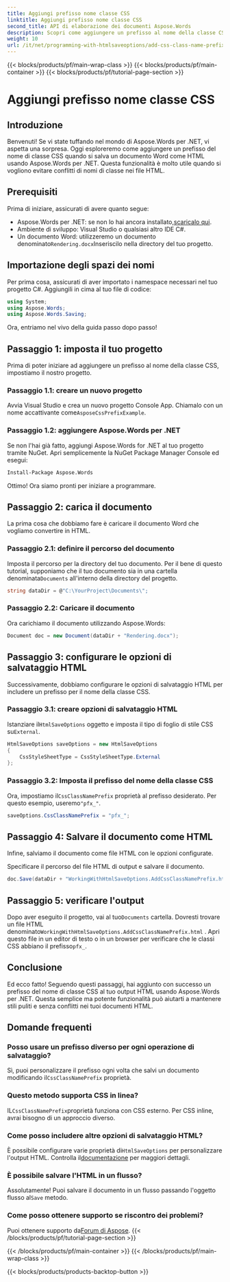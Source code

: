 ```yaml
---
title: Aggiungi prefisso nome classe CSS
linktitle: Aggiungi prefisso nome classe CSS
second_title: API di elaborazione dei documenti Aspose.Words
description: Scopri come aggiungere un prefisso al nome della classe CSS quando salvi documenti Word come HTML utilizzando Aspose.Words per .NET. Guida dettagliata, frammenti di codice e FAQ incluse.
weight: 10
url: /it/net/programming-with-htmlsaveoptions/add-css-class-name-prefix/
---
```


{{< blocks/products/pf/main-wrap-class >}}
{{< blocks/products/pf/main-container >}}
{{< blocks/products/pf/tutorial-page-section >}}

# Aggiungi prefisso nome classe CSS

## Introduzione

Benvenuti! Se vi state tuffando nel mondo di Aspose.Words per .NET, vi aspetta una sorpresa. Oggi esploreremo come aggiungere un prefisso del nome di classe CSS quando si salva un documento Word come HTML usando Aspose.Words per .NET. Questa funzionalità è molto utile quando si vogliono evitare conflitti di nomi di classe nei file HTML.

## Prerequisiti

Prima di iniziare, assicurati di avere quanto segue:

-  Aspose.Words per .NET: se non lo hai ancora installato,[scaricalo qui](https://releases.aspose.com/words/net/).
- Ambiente di sviluppo: Visual Studio o qualsiasi altro IDE C#.
-  Un documento Word: utilizzeremo un documento denominato`Rendering.docx`Inseriscilo nella directory del tuo progetto.

## Importazione degli spazi dei nomi

Per prima cosa, assicurati di aver importato i namespace necessari nel tuo progetto C#. Aggiungili in cima al tuo file di codice:

```csharp
using System;
using Aspose.Words;
using Aspose.Words.Saving;
```

Ora, entriamo nel vivo della guida passo dopo passo!

## Passaggio 1: imposta il tuo progetto

Prima di poter iniziare ad aggiungere un prefisso al nome della classe CSS, impostiamo il nostro progetto.

### Passaggio 1.1: creare un nuovo progetto

 Avvia Visual Studio e crea un nuovo progetto Console App. Chiamalo con un nome accattivante come`AsposeCssPrefixExample`.

### Passaggio 1.2: aggiungere Aspose.Words per .NET

Se non l'hai già fatto, aggiungi Aspose.Words for .NET al tuo progetto tramite NuGet. Apri semplicemente la NuGet Package Manager Console ed esegui:

```bash
Install-Package Aspose.Words
```

Ottimo! Ora siamo pronti per iniziare a programmare.

## Passaggio 2: carica il documento

La prima cosa che dobbiamo fare è caricare il documento Word che vogliamo convertire in HTML.

### Passaggio 2.1: definire il percorso del documento

 Imposta il percorso per la directory del tuo documento. Per il bene di questo tutorial, supponiamo che il tuo documento sia in una cartella denominata`Documents` all'interno della directory del progetto.

```csharp
string dataDir = @"C:\YourProject\Documents\";
```

### Passaggio 2.2: Caricare il documento

Ora carichiamo il documento utilizzando Aspose.Words:

```csharp
Document doc = new Document(dataDir + "Rendering.docx");
```

## Passaggio 3: configurare le opzioni di salvataggio HTML

Successivamente, dobbiamo configurare le opzioni di salvataggio HTML per includere un prefisso per il nome della classe CSS.

### Passaggio 3.1: creare opzioni di salvataggio HTML

 Istanziare il`HtmlSaveOptions` oggetto e imposta il tipo di foglio di stile CSS su`External`.

```csharp
HtmlSaveOptions saveOptions = new HtmlSaveOptions
{
    CssStyleSheetType = CssStyleSheetType.External
};
```

### Passaggio 3.2: Imposta il prefisso del nome della classe CSS

 Ora, impostiamo il`CssClassNamePrefix` proprietà al prefisso desiderato. Per questo esempio, useremo`"pfx_"`.

```csharp
saveOptions.CssClassNamePrefix = "pfx_";
```

## Passaggio 4: Salvare il documento come HTML

Infine, salviamo il documento come file HTML con le opzioni configurate.


Specificare il percorso del file HTML di output e salvare il documento.

```csharp
doc.Save(dataDir + "WorkingWithHtmlSaveOptions.AddCssClassNamePrefix.html", saveOptions);
```

## Passaggio 5: verificare l'output

 Dopo aver eseguito il progetto, vai al tuo`Documents` cartella. Dovresti trovare un file HTML denominato`WorkingWithHtmlSaveOptions.AddCssClassNamePrefix.html` . Apri questo file in un editor di testo o in un browser per verificare che le classi CSS abbiano il prefisso`pfx_`.

## Conclusione

Ed ecco fatto! Seguendo questi passaggi, hai aggiunto con successo un prefisso del nome di classe CSS al tuo output HTML usando Aspose.Words per .NET. Questa semplice ma potente funzionalità può aiutarti a mantenere stili puliti e senza conflitti nei tuoi documenti HTML.

## Domande frequenti

### Posso usare un prefisso diverso per ogni operazione di salvataggio?
 Sì, puoi personalizzare il prefisso ogni volta che salvi un documento modificando il`CssClassNamePrefix` proprietà.

### Questo metodo supporta CSS in linea?
 IL`CssClassNamePrefix`proprietà funziona con CSS esterno. Per CSS inline, avrai bisogno di un approccio diverso.

### Come posso includere altre opzioni di salvataggio HTML?
 È possibile configurare varie proprietà di`HtmlSaveOptions` per personalizzare l'output HTML. Controlla il[documentazione](https://reference.aspose.com/words/net/) per maggiori dettagli.

### È possibile salvare l'HTML in un flusso?
 Assolutamente! Puoi salvare il documento in un flusso passando l'oggetto flusso al`Save` metodo.

### Come posso ottenere supporto se riscontro dei problemi?
 Puoi ottenere supporto da[Forum di Aspose](https://forum.aspose.com/c/words/8).
{{< /blocks/products/pf/tutorial-page-section >}}

{{< /blocks/products/pf/main-container >}}
{{< /blocks/products/pf/main-wrap-class >}}

{{< blocks/products/products-backtop-button >}}
